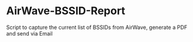 # AirWave-BSSID-Report
Script to capture the current list of BSSIDs from AirWave, generate a PDF and send via Email
